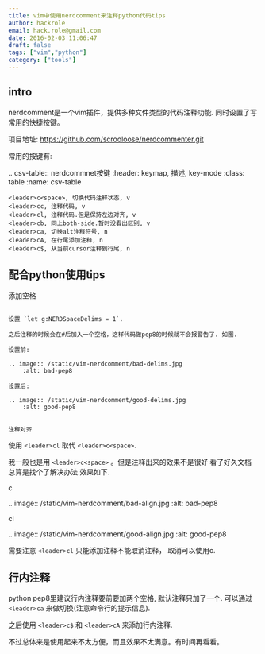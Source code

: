 ```yaml
---
title: vim中使用nerdcomment来注释python代码tips
author: hackrole
email: hack.role@gmail.com
date: 2016-02-03 11:06:47
draft: false
tags: ["vim","python"]
category: ["tools"]
---
```




intro
-----

nerdcomment是一个vim插件，提供多种文件类型的代码注释功能. 同时设置了写常用的快捷按键。

项目地址: https://github.com/scrooloose/nerdcommenter.git

常用的按键有:

.. csv-table:: nerdcommnet按键
    :header: keymap, 描述, key-mode
    :class: table
    :name: csv-table

    <leader>c<space>, 切换代码注释状态, v
    <leader>cc, 注释代码, v
    <leader>cl, 注释代码.但是保持左边对齐, v
    <leader>cb, 同上both-side.暂时没看出区别, v
    <leader>ca, 切换alt注释符号, n
    <leader>cA, 在行尾添加注释, n
    <leader>c$, 从当前cursor注释到行尾, n


配合python使用tips
------------------

添加空格
~~~~~~~~

设置 `let g:NERDSpaceDelims = 1`.

之后注释的时候会在#后加入一个空格，这样代码做pep8的时候就不会报警告了. 如图.

设置前:

.. image:: /static/vim-nerdcomment/bad-delims.jpg
    :alt: bad-pep8

设置后:

.. image:: /static/vim-nerdcomment/good-delims.jpg
    :alt: good-pep8


注释对齐
~~~~~~~~

使用 `<leader>cl` 取代 `<leader>c<space>`.

我一般也是用 `<leader>c<space>` 。但是注释出来的效果不是很好
看了好久文档总算是找个了解决办法.效果如下.

<leader>c<space>

.. image:: /static/vim-nerdcomment/bad-align.jpg
    :alt: bad-pep8

<leader>cl

.. image:: /static/vim-nerdcomment/good-align.jpg
    :alt: good-pep8

需要注意 `<leader>cl` 只能添加注释不能取消注释， 取消可以使用<leader>c<space>.

行内注释
--------

python pep8里建议行内注释要前要加两个空格, 默认注释只加了一个.
可以通过 `<leader>ca` 来做切换(注意命令行的提示信息).

之后使用 `<leader>c$` 和 `<leader>cA` 来添加行内注释.

不过总体来是使用起来不太方便，而且效果不太满意。有时间再看看。

